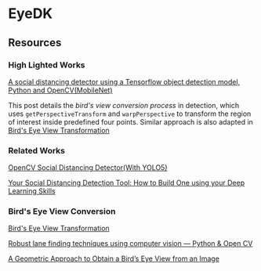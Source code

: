 # EyeDK

## Resources
### High Lighted Works
[A social distancing detector using a Tensorflow object detection model, Python and OpenCV(MobileNet)](https://towardsdatascience.com/a-social-distancing-detector-using-a-tensorflow-object-detection-model-python-and-opencv-4450a431238)

This post details the *bird's view conversion process* in detection, which uses `getPerspectiveTransform` and `warpPerspective` to transform the region of interest inside predefined four points. Similar approach is also adapted in [Bird's Eye View Transformation](https://nikolasent.github.io/opencv/2017/05/07/Bird's-Eye-View-Transformation.html)
### Related Works
[OpenCV Social Distancing Detector(With YOLO5)](https://www.pyimagesearch.com/2020/06/01/opencv-social-distancing-detector/)

[Your Social Distancing Detection Tool: How to Build One using your Deep Learning Skills](https://www.analyticsvidhya.com/blog/2020/05/social-distancing-detection-tool-deep-learning/)
### Bird's Eye View Conversion
[Bird's Eye View Transformation](https://nikolasent.github.io/opencv/2017/05/07/Bird's-Eye-View-Transformation.html)

[Robust lane finding techniques using computer vision — Python & Open CV](https://medium.com/@vamsiramakrishnan/robust-lane-finding-using-python-open-cv-63eb66fa2616)

[A Geometric Approach to Obtain a Bird’s Eye View from an Image]()
